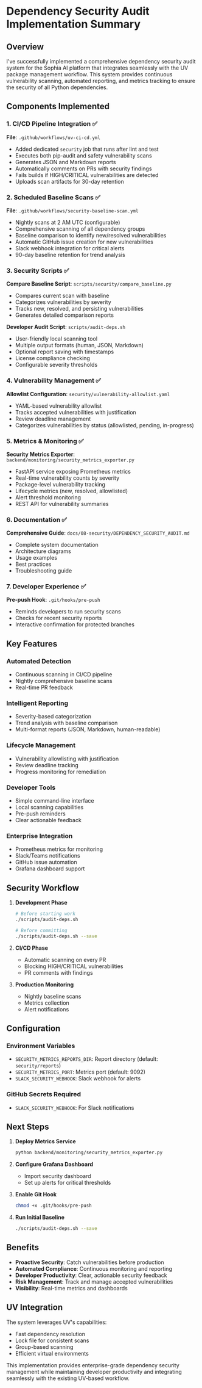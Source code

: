 # Dependency Security Audit Implementation Summary

## Overview

I've successfully implemented a comprehensive dependency security audit system for the Sophia AI platform that integrates seamlessly with the UV package management workflow. This system provides continuous vulnerability scanning, automated reporting, and metrics tracking to ensure the security of all Python dependencies.

## Components Implemented

### 1. CI/CD Pipeline Integration ✅

**File**: `.github/workflows/uv-ci-cd.yml`

- Added dedicated `security` job that runs after lint and test
- Executes both pip-audit and safety vulnerability scans  
- Generates JSON and Markdown reports
- Automatically comments on PRs with security findings
- Fails builds if HIGH/CRITICAL vulnerabilities are detected
- Uploads scan artifacts for 30-day retention

### 2. Scheduled Baseline Scans ✅

**File**: `.github/workflows/security-baseline-scan.yml`

- Nightly scans at 2 AM UTC (configurable)
- Comprehensive scanning of all dependency groups
- Baseline comparison to identify new/resolved vulnerabilities
- Automatic GitHub issue creation for new vulnerabilities
- Slack webhook integration for critical alerts
- 90-day baseline retention for trend analysis

### 3. Security Scripts ✅

**Compare Baseline Script**: `scripts/security/compare_baseline.py`
- Compares current scan with baseline
- Categorizes vulnerabilities by severity
- Tracks new, resolved, and persisting vulnerabilities
- Generates detailed comparison reports

**Developer Audit Script**: `scripts/audit-deps.sh`
- User-friendly local scanning tool
- Multiple output formats (human, JSON, Markdown)
- Optional report saving with timestamps
- License compliance checking
- Configurable severity thresholds

### 4. Vulnerability Management ✅

**Allowlist Configuration**: `security/vulnerability-allowlist.yaml`
- YAML-based vulnerability allowlist
- Tracks accepted vulnerabilities with justification
- Review deadline management
- Categorizes vulnerabilities by status (allowlisted, pending, in-progress)

### 5. Metrics & Monitoring ✅

**Security Metrics Exporter**: `backend/monitoring/security_metrics_exporter.py`
- FastAPI service exposing Prometheus metrics
- Real-time vulnerability counts by severity
- Package-level vulnerability tracking
- Lifecycle metrics (new, resolved, allowlisted)
- Alert threshold monitoring
- REST API for vulnerability summaries

### 6. Documentation ✅

**Comprehensive Guide**: `docs/08-security/DEPENDENCY_SECURITY_AUDIT.md`
- Complete system documentation
- Architecture diagrams
- Usage examples
- Best practices
- Troubleshooting guide

### 7. Developer Experience ✅

**Pre-push Hook**: `.git/hooks/pre-push`
- Reminds developers to run security scans
- Checks for recent security reports
- Interactive confirmation for protected branches

## Key Features

### Automated Detection
- Continuous scanning in CI/CD pipeline
- Nightly comprehensive baseline scans
- Real-time PR feedback

### Intelligent Reporting
- Severity-based categorization
- Trend analysis with baseline comparison
- Multi-format reports (JSON, Markdown, human-readable)

### Lifecycle Management
- Vulnerability allowlisting with justification
- Review deadline tracking
- Progress monitoring for remediation

### Developer Tools
- Simple command-line interface
- Local scanning capabilities  
- Pre-push reminders
- Clear actionable feedback

### Enterprise Integration
- Prometheus metrics for monitoring
- Slack/Teams notifications
- GitHub issue automation
- Grafana dashboard support

## Security Workflow

1. **Development Phase**
   ```bash
   # Before starting work
   ./scripts/audit-deps.sh
   
   # Before committing
   ./scripts/audit-deps.sh --save
   ```

2. **CI/CD Phase**
   - Automatic scanning on every PR
   - Blocking HIGH/CRITICAL vulnerabilities
   - PR comments with findings

3. **Production Monitoring**
   - Nightly baseline scans
   - Metrics collection
   - Alert notifications

## Configuration

### Environment Variables
- `SECURITY_METRICS_REPORTS_DIR`: Report directory (default: `security/reports`)
- `SECURITY_METRICS_PORT`: Metrics port (default: 9092)
- `SLACK_SECURITY_WEBHOOK`: Slack webhook for alerts

### GitHub Secrets Required
- `SLACK_SECURITY_WEBHOOK`: For Slack notifications

## Next Steps

1. **Deploy Metrics Service**
   ```bash
   python backend/monitoring/security_metrics_exporter.py
   ```

2. **Configure Grafana Dashboard**
   - Import security dashboard
   - Set up alerts for critical thresholds

3. **Enable Git Hook**
   ```bash
   chmod +x .git/hooks/pre-push
   ```

4. **Run Initial Baseline**
   ```bash
   ./scripts/audit-deps.sh --save
   ```

## Benefits

- **Proactive Security**: Catch vulnerabilities before production
- **Automated Compliance**: Continuous monitoring and reporting
- **Developer Productivity**: Clear, actionable security feedback
- **Risk Management**: Track and manage accepted vulnerabilities
- **Visibility**: Real-time metrics and dashboards

## UV Integration

The system leverages UV's capabilities:
- Fast dependency resolution
- Lock file for consistent scans
- Group-based scanning
- Efficient virtual environments

This implementation provides enterprise-grade dependency security management while maintaining developer productivity and integrating seamlessly with the existing UV-based workflow. 